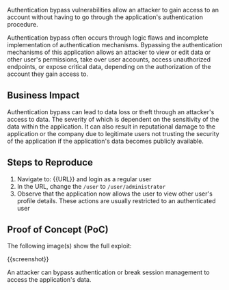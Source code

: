 Authentication bypass vulnerabilities allow an attacker to gain access to an account without having to go through the application's authentication procedure. 

Authentication bypass often occurs through logic flaws and incomplete implementation of authentication mechanisms. Bypassing the authentication mechanisms of this application allows an attacker to view or edit data or other user's permissions, take over user accounts, access unauthorized endpoints, or expose critical data, depending on the authorization of the account they gain access to.

## Business Impact

Authentication bypass can lead to data loss or theft through an attacker's access to data. The severity of which is dependent on the sensitivity of the data within the application. It can also result in reputational damage to the application or the company due to legitimate users not trusting the security of the application if the application's data becomes publicly available.

## Steps to Reproduce

1. Navigate to: {{URL}} and login as a regular user
1. In the URL, change the `/user` to `/user/administrator`
1. Observe that the application now allows the user to view other user's profile details. These actions are usually restricted to an authenticated user

## Proof of Concept (PoC)

The following image(s) show the full exploit:

{{screenshot}}

An attacker can bypass authentication or break session management to access the application's data.

